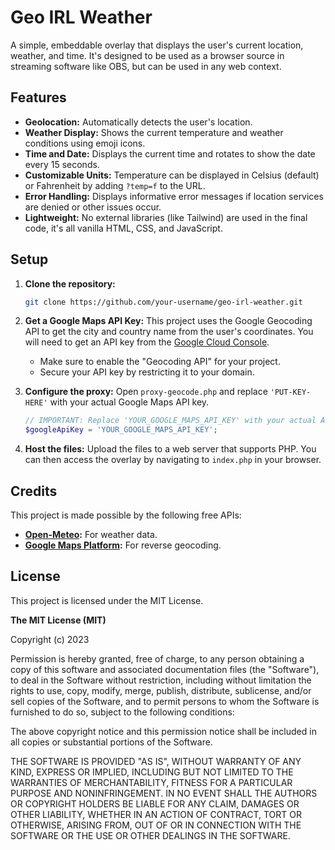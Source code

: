 # Geo IRL Weather

A simple, embeddable overlay that displays the user's current location, weather, and time. It's designed to be used as a browser source in streaming software like OBS, but can be used in any web context.

## Features

*   **Geolocation:** Automatically detects the user's location.
*   **Weather Display:** Shows the current temperature and weather conditions using emoji icons.
*   **Time and Date:** Displays the current time and rotates to show the date every 15 seconds.
*   **Customizable Units:** Temperature can be displayed in Celsius (default) or Fahrenheit by adding `?temp=f` to the URL.
*   **Error Handling:** Displays informative error messages if location services are denied or other issues occur.
*   **Lightweight:** No external libraries (like Tailwind) are used in the final code, it's all vanilla HTML, CSS, and JavaScript.

## Setup

1.  **Clone the repository:**
    ```bash
    git clone https://github.com/your-username/geo-irl-weather.git
    ```
2.  **Get a Google Maps API Key:**
    This project uses the Google Geocoding API to get the city and country name from the user's coordinates. You will need to get an API key from the [Google Cloud Console](https://console.cloud.google.com/).
    - Make sure to enable the "Geocoding API" for your project.
    - Secure your API key by restricting it to your domain.

3.  **Configure the proxy:**
    Open `proxy-geocode.php` and replace `'PUT-KEY-HERE'` with your actual Google Maps API key.
    ```php
    // IMPORTANT: Replace 'YOUR_GOOGLE_MAPS_API_KEY' with your actual API key.
    $googleApiKey = 'YOUR_GOOGLE_MAPS_API_KEY';
    ```
4.  **Host the files:**
    Upload the files to a web server that supports PHP. You can then access the overlay by navigating to `index.php` in your browser.

## Credits

This project is made possible by the following free APIs:

*   **[Open-Meteo](https://open-meteo.com/):** For weather data.
*   **[Google Maps Platform](https://developers.google.com/maps):** For reverse geocoding.

## License

This project is licensed under the MIT License.

**The MIT License (MIT)**

Copyright (c) 2023

Permission is hereby granted, free of charge, to any person obtaining a copy of this software and associated documentation files (the "Software"), to deal in the Software without restriction, including without limitation the rights to use, copy, modify, merge, publish, distribute, sublicense, and/or sell copies of the Software, and to permit persons to whom the Software is furnished to do so, subject to the following conditions:

The above copyright notice and this permission notice shall be included in all copies or substantial portions of the Software.

THE SOFTWARE IS PROVIDED "AS IS", WITHOUT WARRANTY OF ANY KIND, EXPRESS OR IMPLIED, INCLUDING BUT NOT LIMITED TO THE WARRANTIES OF MERCHANTABILITY, FITNESS FOR A PARTICULAR PURPOSE AND NONINFRINGEMENT. IN NO EVENT SHALL THE AUTHORS OR COPYRIGHT HOLDERS BE LIABLE FOR ANY CLAIM, DAMAGES OR OTHER LIABILITY, WHETHER IN AN ACTION OF CONTRACT, TORT OR OTHERWISE, ARISING FROM, OUT OF OR IN CONNECTION WITH THE SOFTWARE OR THE USE OR OTHER DEALINGS IN THE SOFTWARE.
